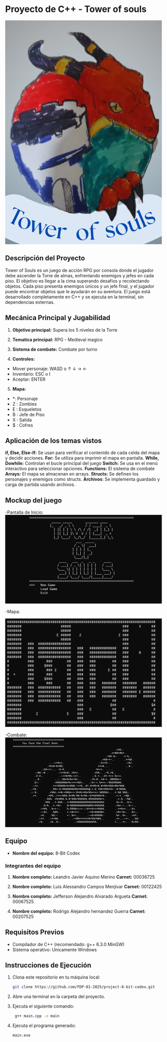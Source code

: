 # Proyecto de C++ - Tower of souls

![Logo](https://raw.githubusercontent.com/FDP-01-2025/project-8-bit-codex/main/References/Logo.png)


## Descripción del Proyecto

Tower of Souls es un juego de acción RPG por consola donde el jugador debe ascender la Torre de almas, enfrentando enemigos y jefes en cada piso. El objetivo es llegar a la cima superando desafíos y recolectando objetos. Cada piso presenta enemigos únicos y un jefe final, y el jugador puede encontrar objetos que le ayudarán en su aventura. El juego está desarrollado completamente en C++ y se ejecuta en la terminal, sin dependencias externas.

## Mecánica Principal y Jugabilidad
1. **Objetivo principal:** Supera los 5 niveles de la Torre 

2. **Tematica principal:** RPG - Medieval magico

3. **Sistema de combate:** Combate por turno

4. **Controles:** 
- Mover personaje: WASD o  ↑ ↓ → ← 
- Inventario: ESC o I
- Aceptar: ENTER

5. **Mapa:**
- *: Personaje
- Z : Zombies
- E : Esqueletos
- B : Jefe de Piso 
- X : Salida
- $ : Cofres

## Aplicación de los temas vistos

**if, Else, Else-If:** Se usan para verificar el contenido de cada celda del mapa y decidir acciones. 
**For:** Se utiliza para imprimir el mapa en pantalla. 
**While, Dowhile:** Controlan el bucle principal del juego 
**Switch:** Se usa en el menú interactivo para seleccionar opciones. 
**Functions:** El sistema de combate 
**Arrays:** El mapa se almacenan en arrays. 
**Structs:** Se definen los personajes y enemigos como structs. 
**Archivos**: Se implementa guardado y carga de partida usando archivos. 

## Mockup del juego

-Pantalla de Inicio:
![Pantalla de Inicio](https://raw.githubusercontent.com/FDP-01-2025/project-8-bit-codex/main/References/Main.png)

-Mapa:

![Mapa](https://raw.githubusercontent.com/FDP-01-2025/project-8-bit-codex/main/References/Map.png)

-Combate:
![Combate](https://raw.githubusercontent.com/FDP-01-2025/project-8-bit-codex/main/References/Combat.png)

## Equipo

- **Nombre del equipo:** 8-Bit Codex

### Integrantes del equipo

1. **Nombre completo:** Leandro Javier Aquino Merino
   **Carnet:** 00036725

2. **Nombre completo:** Luis Alessandro Campos Menjivar 
   **Carnet:** 00122425

3. **Nombre completo:** Jefferson Alejandro Alvarado Argueta 
   **Carnet:** 00067525

4. **Nombre completo:** Rodrigo Alejandro hernandez Guerra
   **Carnet:** 00207525

## Requisitos Previos

- Compilador de C++ (recomendado: g++ 6.3.0 MinGW)
- Sistema operativo: Unicamente Windows

## Instrucciones de Ejecución

1. Clona este repositorio en tu máquina local:
   ```bash
   git clone https://github.com/FDP-01-2025/project-8-bit-codex.git
2. Abre una terminal en la carpeta del proyecto.

3. Ejecuta el siguiente comando:
   ```bash
    g++ main.cpp -o main   
   ```
4. Ejecuta el programa generado:
   ```bash
   main.exe
   ```
